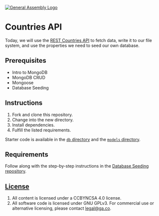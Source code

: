 [![General Assembly Logo](https://camo.githubusercontent.com/1a91b05b8f4d44b5bbfb83abac2b0996d8e26c92/687474703a2f2f692e696d6775722e636f6d2f6b6538555354712e706e67)](https://generalassemb.ly/education/web-development-immersive)

# Countries API

Today, we will use the [REST Countries API](https://restcountries.eu/) to fetch data, write it to our file system, and use the properties we need to seed our own database.

## Prerequisites

- Intro to MongoDB
- MongoDB CRUD
- Mongoose
- Database Seeding

## Instructions

1.  Fork and clone this repository.
1.  Change into the new directory.
1.  Install dependencies.
1.  Fulfill the listed requirements.

Starter code is available in the [`db` directory](./db) and the [`models` directory](./models).

## Requirements

Follow along with the step-by-step instructions in the [Database Seeding repository](https://git.generalassemb.ly/dc-wdi-node-express/database-seeding).

## [License](LICENSE)

1.  All content is licensed under a CC­BY­NC­SA 4.0 license.
1.  All software code is licensed under GNU GPLv3. For commercial use or
    alternative licensing, please contact legal@ga.co.

